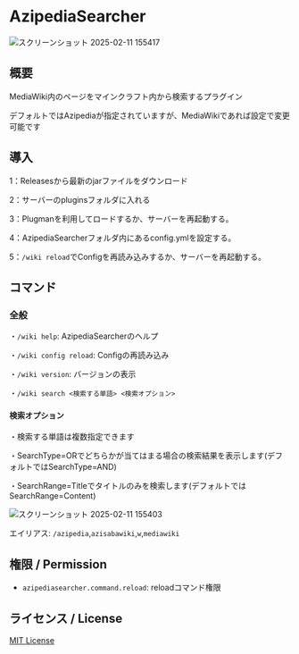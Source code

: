 # AzipediaSearcher

![スクリーンショット 2025-02-11 155417](https://github.com/user-attachments/assets/9aab2ec7-1384-48a3-bd3e-5dea35af9bf9)

## 概要
MediaWiki内のページをマインクラフト内から検索するプラグイン

デフォルトではAzipediaが指定されていますが、MediaWikiであれば設定で変更可能です

## 導入
1：Releasesから最新のjarファイルをダウンロード

2：サーバーのpluginsフォルダに入れる

3：Plugmanを利用してロードするか、サーバーを再起動する。

4：AzipediaSearcherフォルダ内にあるconfig.ymlを設定する。

5：`/wiki reload`でConfigを再読み込みするか、サーバーを再起動する。

## コマンド
### 全般
・`/wiki help`: AzipediaSearcherのヘルプ

・`/wiki config reload`: Configの再読み込み

・`/wiki version`: バージョンの表示

・`/wiki search <検索する単語> <検索オプション>`

#### 検索オプション
・検索する単語は複数指定できます

・SearchType=ORでどちらかが当てはまる場合の検索結果を表示します(デフォルトではSearchType=AND)

・SearchRange=Titleでタイトルのみを検索します(デフォルトではSearchRange=Content)

![スクリーンショット 2025-02-11 155403](https://github.com/user-attachments/assets/5aee984e-b91a-4bd4-875e-3757a7a48b68)


エイリアス: `/azipedia`,`azisabawiki`,`w`,`mediawiki`

## 権限 / Permission
- `azipediasearcher.command.reload`: reloadコマンド権限

## ライセンス / License
[MIT License](LICENSE)
